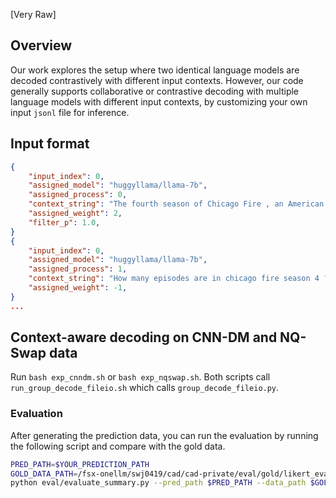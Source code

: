 [Very Raw]

## Overview
Our work explores the setup where two identical language models are decoded contrastively with different input contexts. However, our code generally supports collaborative or contrastive decoding with multiple language models with different input contexts, by customizing your own input `jsonl` file for inference. 

## Input format
```json
{
    "input_index": 0, 
    "assigned_model": "huggyllama/llama-7b", 
    "assigned_process": 0, 
    "context_string": "The fourth season of Chicago Fire , an American drama television series with executive producer Dick Wolf , and producers Derek Haas , Michael Brandt , and Matt Olmstead , was ordered on February 5 , 2015 , by NBC , and premiered on October 13 , 2015 and concluded on May 17 , 2016 . The season contained 1078 episodes . How many episodes are in chicago fire season 4 ?", 
    "assigned_weight": 2,
    "filter_p": 1.0,
}
{
    "input_index": 0,
    "assigned_model": "huggyllama/llama-7b",
    "assigned_process": 1,
    "context_string": "How many episodes are in chicago fire season 4 ?", 
    "assigned_weight": -1,
}
...
```

## Context-aware decoding on CNN-DM and NQ-Swap data
Run `bash exp_cnndm.sh` or `bash exp_nqswap.sh`. Both scripts call `run_group_decode_fileio.sh` which calls `group_decode_fileio.py`.

### Evaluation
After generating the prediction data, you can run the evaluation by running the following script and compare with the gold data.  
```bash
PRED_PATH=$YOUR_PREDICTION_PATH
GOLD_DATA_PATH=/fsx-onellm/swj0419/cad/cad-private/eval/gold/likert_evaluation_results.json
python eval/evaluate_summary.py --pred_path $PRED_PATH --data_path $GOLD_DATA_PATH
```
